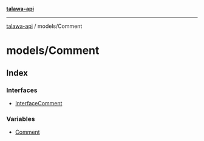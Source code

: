 [**talawa-api**](../../README.md)

***

[talawa-api](../../modules.md) / models/Comment

# models/Comment

## Index

### Interfaces

- [InterfaceComment](interfaces/InterfaceComment.md)

### Variables

- [Comment](variables/Comment.md)

